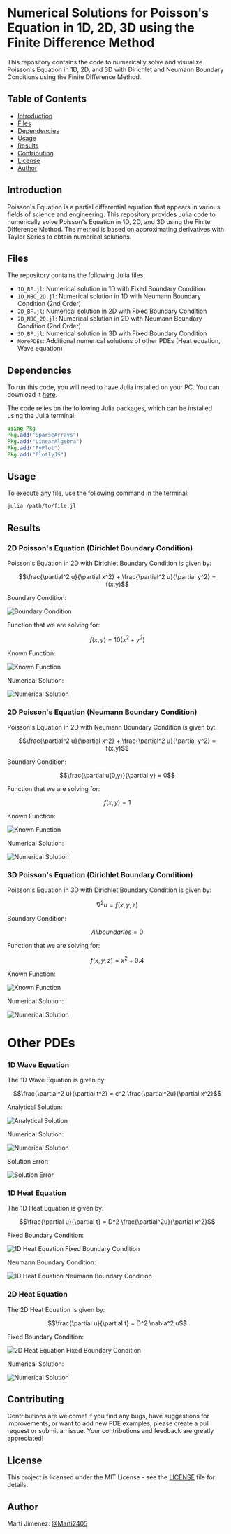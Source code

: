 # Numerical Solutions for Poisson's Equation in 1D, 2D, 3D using the Finite Difference Method

This repository contains the code to numerically solve and visualize Poisson's Equation in 1D, 2D, and 3D with Dirichlet and Neumann Boundary Conditions using the Finite Difference Method.


## Table of Contents

- [Introduction](#introduction)
- [Files](#files)
- [Dependencies](#dependencies)
- [Usage](#usage)
- [Results](#results)
- [Contributing](#contributing)
- [License](#license)
- [Author](#author)

## Introduction

Poisson's Equation is a partial differential equation that appears in various fields of science and engineering. This repository provides Julia code to numerically solve Poisson's Equation in 1D, 2D, and 3D using the Finite Difference Method. The method is based on approximating derivatives with Taylor Series to obtain numerical solutions.

## Files

The repository contains the following Julia files:

- `1D_BF.jl`: Numerical solution in 1D with Fixed Boundary Condition
- `1D_NBC_2O.jl`: Numerical solution in 1D with Neumann Boundary Condition (2nd Order)
- `2D_BF.jl`: Numerical solution in 2D with Fixed Boundary Condition
- `2D_NBC_2O.jl`: Numerical solution in 2D with Neumann Boundary Condition (2nd Order)
- `3D_BF.jl`: Numerical solution in 3D with Fixed Boundary Condition
- `MorePDEs`: Additional numerical solutions of other PDEs (Heat equation, Wave equation)

## Dependencies

To run this code, you will need to have Julia installed on your PC. You can download it [here](https://julialang.org/downloads/).

The code relies on the following Julia packages, which can be installed using the Julia terminal:

```Julia
using Pkg
Pkg.add("SparseArrays")
Pkg.add("LinearAlgebra")
Pkg.add("PyPlot")
Pkg.add("PlotlyJS")
```

## Usage

To execute any file, use the following command in the terminal:

```bash
julia /path/to/file.jl
```

## Results

### 2D Poisson's Equation (Dirichlet Boundary Condition)

Poisson's Equation in 2D with Dirichlet Boundary Condition is given by:

```math
\frac{\partial^2 u}{\partial x^2} + \frac{\partial^2 u}{\partial y^2} = f(x,y)
```

Boundary Condition:

![Boundary Condition](./SomeResultsImg/2D_FB_Boundaries.png)

Function that we are solving for:

```math
f(x,y) = 10(x^2 + y^2)
```

Known Function:

![Known Function](./SomeResultsImg/2D_FB_Known_F.png)

Numerical Solution:

![Numerical Solution](./SomeResultsImg/2D_FB_Sol.png)

### 2D Poisson's Equation (Neumann Boundary Condition)

Poisson's Equation in 2D with Neumann Boundary Condition is given by:

```math
\frac{\partial^2 u}{\partial x^2} + \frac{\partial^2 u}{\partial y^2} = f(x,y)
```

Boundary Condition:

```math
\frac{\partial u(0,y)}{\partial y} = 0
```

Function that we are solving for:

```math
f(x,y) = 1
```

Known Function:

![Known Function](./SomeResultsImg/2D_NBC_Known_F.png)

Numerical Solution:

![Numerical Solution](./SomeResultsImg/2D_NBC_Sol.png)

### 3D Poisson's Equation (Dirichlet Boundary Condition)

Poisson's Equation in 3D with Dirichlet Boundary Condition is given by:

```math
\nabla^2 u = f(x,y,z)
```

Boundary Condition:

```math
All boundaries = 0
```

Function that we are solving for:

```math
f(x,y,z) = x^2 + 0.4
```

Known Function:

![Known Function](./SomeResultsImg/3D_FB_Known_F.png)

Numerical Solution:

![Numerical Solution](./SomeResultsImg/3D_FB_Sol.png)


# Other PDEs
### 1D Wave Equation

The 1D Wave Equation is given by:

```math
\frac{\partial^2 u}{\partial t^2} = c^2 \frac{\partial^2u}{\partial x^2}
```

Analytical Solution:

![Analytical Solution](./SomeResultsImg/1D_Wave_Asol.png)

Numerical Solution:

![Numerical Solution](./SomeResultsImg/1D_Wave_Nsol.png)

Solution Error:

![Solution Error](./SomeResultsImg/1D_Wave_Error.png)

### 1D Heat Equation

The 1D Heat Equation is given by:

```math
\frac{\partial u}{\partial t} = D^2 \frac{\partial^2u}{\partial x^2}
```

Fixed Boundary Condition:

![1D Heat Equation Fixed Boundary Condition](./SomeResultsImg/1D_Heat_FB_Anim.gif)

Neumann Boundary Condition:

![1D Heat Equation Neumann Boundary Condition](./SomeResultsImg/1D_Heat_NBC_Anim.gif)

### 2D Heat Equation

The 2D Heat Equation is given by:

```math
\frac{\partial u}{\partial t} = D^2 \nabla^2 u
```

Fixed Boundary Condition:

![2D Heat Equation Fixed Boundary Condition](./SomeResultsImg/2D_FB_Boundaries.png)

Numerical Solution:

![Numerical Solution](./SomeResultsImg/2D_Heat_FB_Anim.gif)



## Contributing

Contributions are welcome! If you find any bugs, have suggestions for improvements, or want to add new PDE examples, please create a pull request or submit an issue. Your contributions and feedback are greatly appreciated!

## License

This project is licensed under the MIT License - see the [LICENSE](LICENSE) file for details.



## Author


Marti Jimenez: [@Marti2405](https://github.com/Marti2405)

